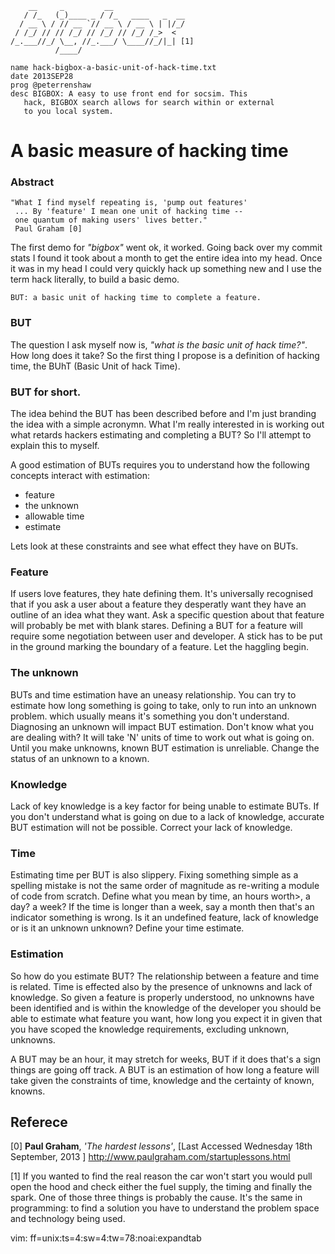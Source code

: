 
        __     _         __                
       / /_   (_)____ _ / /_   ____   _  __
      / __ \ / // __ `// __ \ / __ \ | |/_/
     / /_/ // // /_/ // /_/ // /_/ /_>  <
    /_.___//_/ \__, //_.___/ \____//_/|_| [1]
              /____/                       

    name hack-bigbox-a-basic-unit-of-hack-time.txt
    date 2013SEP28
    prog @peterrenshaw
    desc BIGBOX: A easy to use front end for socsim. This 
       hack, BIGBOX search allows for search within or external 
       to you local system.
  
# A basic measure of hacking time


### Abstract

    "What I find myself repeating is, 'pump out features'
     ... By 'feature' I mean one unit of hacking time --
     one quantum of making users' lives better." 
     Paul Graham [0]

The first demo for *"bigbox"* went ok, it worked. Going back over my 
commit stats I found it took about a month to get the entire idea 
into my head. Once it was in my head I could very quickly hack up 
something new and I use the term hack literally, to build a basic
demo.

    BUT: a basic unit of hacking time to complete a feature.

### BUT

The question I ask myself now is, *"what is the basic unit of hack
time?"*. How long does it take?  So the first thing I propose is a 
definition of hacking time, the BUhT (Basic Unit of hack Time).


### BUT for short. 

The idea behind the BUT has been described before and I'm just 
branding the idea with a simple acronymn. What I'm really interested
in is working out what retards hackers estimating and completing
a BUT? So I'll attempt to explain this to myself.

A good estimation of BUTs requires you to understand how the following
concepts interact with estimation:

* feature
* the unknown
* allowable time
* estimate


Lets look at these constraints and see what effect they have on BUTs.


### Feature

If users love features, they hate defining them. It's universally recognised
that if you ask a user about a feature they desperatly want they have an outline
of an idea what they want. Ask a specific question about that feature will probably
be met with blank stares. Defining a BUT for a feature will require some negotiation
between user and developer. A stick has to be put in the ground marking the boundary
of a feature. Let the haggling begin.

### The unknown

BUTs and time estimation have an uneasy relationship. You can try to estimate
how long something is going to take, only to run into an unknown problem. which 
usually means it's something you don't understand. Diagnosing an unknown will 
impact BUT estimation. Don't know what you are dealing with? It will take 'N' 
units of time to work out what is going on. Until you make unknowns, known BUT
estimation is unreliable.  Change the status of an unknown to a known.


### Knowledge

Lack of key knowledge is a key factor for being unable to estimate BUTs. If you 
don't understand what is going on due to a lack of knowledge, accurate BUT 
estimation will not be possible. Correct your lack of knowledge.


### Time

Estimating time per BUT is also slippery. Fixing something simple as a
spelling mistake is not the same order of magnitude as re-writing a module
of code from scratch. Define what you mean by time, an hours worth>, a day?
a week? If the time is longer than a week, say a month then that's an indicator 
something is wrong. Is it an undefined feature, lack of knowledge or is it 
an unknown unknown?  Define your time estimate.


### Estimation

So how do you estimate BUT?  The relationship between a feature and time
is related. Time is effected also by the presence of unknowns and lack
of knowledge. So given a feature is properly understood, no unknowns have
been identified and is within the knowledge of the developer you should 
be able to estimate what feature you want, how long you expect it in given 
that you have scoped the knowledge requirements, excluding unknown, unknowns.


A BUT may be an hour, it may stretch for weeks, BUT if it does that's a sign
things are going off track.  A BUT is an estimation of how long a feature will 
take given the constraints of time, knowledge and the certainty of known, knowns.


## Referece

[0] **Paul Graham**, *'The hardest lessons'*,
[Last Accessed Wednesday 18th September, 2013 ] 
<http://www.paulgraham.com/startuplessons.html>

[1] If you wanted to find the real reason the car won't 
start you would pull open the hood and check either the fuel 
supply, the timing and finally the spark. One of those three
things is probably the cause. It's the same in programming: 
to find a solution you have to understand the problem space and
technology being used.


vim: ff=unix:ts=4:sw=4:tw=78:noai:expandtab
